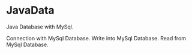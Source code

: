 # JavaData
Java Database with MySql.

Connection with MySql Database.
Write into MySql Database.
Read from MySql Database.
